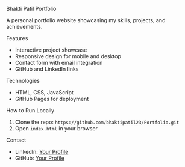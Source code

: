 Bhakti Patil Portfolio

A personal portfolio website showcasing my skills, projects, and achievements.

Features
- Interactive project showcase
- Responsive design for mobile and desktop
- Contact form with email integration
- GitHub and LinkedIn links

 
Technologies
- HTML, CSS, JavaScript
- GitHub Pages for deployment

How to Run Locally
1. Clone the repo: `https://github.com/bhaktipatil23/Portfolio.git`
2. Open `index.html` in your browser

Contact
- LinkedIn: [Your Profile](https://www.linkedin.com/in/bhakti-patil-b4b37a25a/)
- GitHub: [Your Profile](https://github.com/bhaktipatil23)
